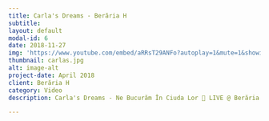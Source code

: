 ```yaml
---
title: Carla's Dreams - Berăria H
subtitle: 
layout: default
modal-id: 6
date: 2018-11-27
img: 'https://www.youtube.com/embed/aRRsT29ANFo?autoplay=1&mute=1&showinfo=0&loop=1&list=PL4ZHc1f3Rxy3USDN6u8au5KyxUZOlnHOv&enablejsapi=1&amp'
thumbnail: carlas.jpg
alt: image-alt
project-date: April 2018
client: Berăria H
category: Video
description: Carla's Dreams - Ne Bucurăm În Ciuda Lor 🔴 LIVE @ Berăria H 

---
```

